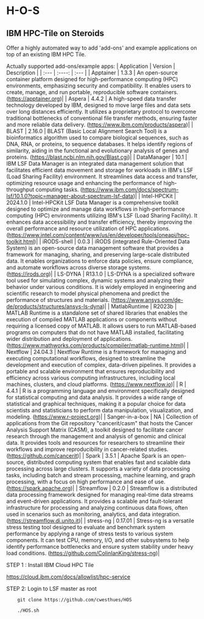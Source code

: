 # H-O-S
## IBM HPC-Tile on Steroids
Offer a highly automated way to add 'add-ons' and example applications on top of an existing IBM HPC Tile.

Actually supported add-ons/example apps:
| Application     | Version  | Description                 |
| :---            | :----:   | :---                        |
| Apptainer       | 1.3.3    | An open-source container platform designed for high-performance computing (HPC) environments, emphasizing security and compatibility. It enables users to create, manage, and run portable, reproducible software containers. (https://apptainer.org)|
| Aspera          | 4.4.2    | A high-speed data transfer technology developed by IBM, designed to move large files and data sets over long distances efficiently. It utilizes a proprietary protocol to overcome traditional bottlenecks of conventional file transfer methods, ensuring faster and more reliable data delivery. (https://www.ibm.com/products/aspera)|
| BLAST           | 2.16.0   | BLAST (Basic Local Alignment Search Tool) is a bioinformatics algorithm used to compare biological sequences, such as DNA, RNA, or proteins, to sequence databases. It helps identify regions of similarity, aiding in the functional and evolutionary analysis of genes and proteins. (https://blast.ncbi.nlm.nih.gov/Blast.cgi)|
| DataManager     | 10.1     | IBM LSF Data Manager is an integrated data management solution that facilitates efficient data movement and storage for workloads in IBM's LSF (Load Sharing Facility) environment. It streamlines data access and transfer, optimizing resource usage and enhancing the performance of high-throughput computing tasks. (https://www.ibm.com/docs/spectrum-lsf/10.1.0?topic=manager-about-spectrum-lsf-data)|
| Intel-HPCKit    | 2024.1.0 | Intel-HPCKit LSF Data Manager is a comprehensive toolkit designed to optimize and manage data workflows in high-performance computing (HPC) environments utilizing IBM's LSF (Load Sharing Facility). It enhances data accessibility and transfer efficiency, thereby improving the overall performance and resource utilization of HPC applications. (https://www.intel.com/content/www/us/en/developer/tools/oneapi/hpc-toolkit.html)|
| iRODS-shell     | 0.0.3    | iRODS (integrated Rule-Oriented Data System) is an open-source data management software that provides a framework for managing, sharing, and preserving large-scale distributed data. It enables organizations to enforce data policies, ensure compliance, and automate workflows across diverse storage systems. (https://irods.org)|
| LS-DYNA         | R13.1.0  | LS-DYNA is a specialized software tool used for simulating complex, dynamic systems and analyzing their behavior under various conditions. It is widely employed in engineering and scientific research to model physical phenomena and predict the performance of structures and materials. (https://www.ansys.com/de-de/products/structures/ansys-ls-dyna)|
| MatlabRuntime   | R2023b   | MATLAB Runtime is a standalone set of shared libraries that enables the execution of compiled MATLAB applications or components without requiring a licensed copy of MATLAB. It allows users to run MATLAB-based programs on computers that do not have MATLAB installed, facilitating wider distribution and deployment of applications. (https://www.mathworks.com/products/compiler/matlab-runtime.html)|
| Nextflow        | 24.04.3  | Nextflow Runtime is a framework for managing and executing computational workflows, designed to streamline the development and execution of complex, data-driven pipelines. It provides a portable and scalable environment that ensures reproducibility and efficiency across various computing infrastructures, including local machines, clusters, and cloud platforms. (https://www.nextflow.io)|
| R               | 4.4.1    | R is a programming language and environment specifically designed for statistical computing and data analysis. It provides a wide range of statistical and graphical techniques, making it a popular choice for data scientists and statisticians to perform data manipulation, visualization, and modeling. (https://www.r-project.org)|
| Sanger-in-a-box | NA       | Collection of applications from the Git repository "cancerit/casm" that hosts the Cancer Analysis Support Matrix (CASM), a toolkit designed to facilitate cancer research through the management and analysis of genomic and clinical data. It provides tools and resources for researchers to streamline their workflows and improve reproducibility in cancer-related studies. (https://github.com/cancerit)|
| Spark           | 3.5.1    | Apache Spark is an open-source, distributed computing system that enables fast and scalable data processing across large clusters. It supports a variety of data processing tasks, including batch and stream processing, machine learning, and graph processing, with a focus on high performance and ease of use. (https://spark.apache.org)|
| Streamflow      | 0.2.0    | Streamflow is a distributed data processing framework designed for managing real-time data streams and event-driven applications. It provides a scalable and fault-tolerant infrastructure for processing and analyzing continuous data flows, often used in scenarios such as monitoring, analytics, and data integration. (https://streamflow.di.unito.it)|
| stress-ng       | 0.17.01  | Stress-ng is a versatile stress testing tool designed to evaluate and benchmark system performance by applying a range of stress tests to various system components. It can test CPU, memory, I/O, and other subsystems to help identify performance bottlenecks and ensure system stability under heavy load conditions. (https://github.com/ColinIanKing/stress-ng)|




STEP 1 : Install IBM Cloud HPC Tile


https://cloud.ibm.com/docs/allowlist/hpc-service




STEP 2: Login to LSF master as root

        git clone https://github.com/cwesthues/HOS

        ./HOS.sh
